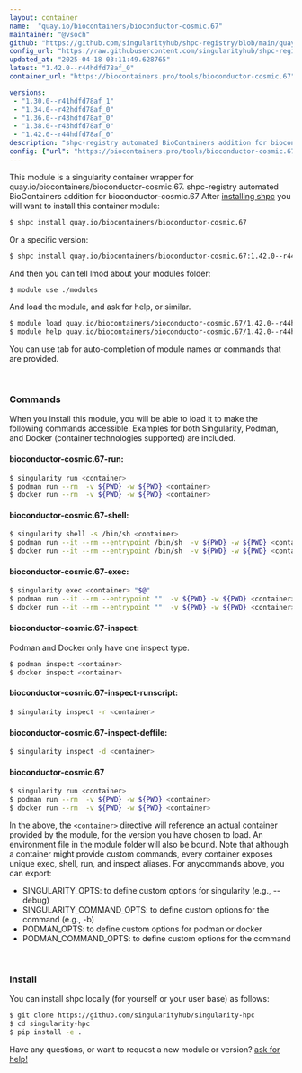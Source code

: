 ```yaml
---
layout: container
name:  "quay.io/biocontainers/bioconductor-cosmic.67"
maintainer: "@vsoch"
github: "https://github.com/singularityhub/shpc-registry/blob/main/quay.io/biocontainers/bioconductor-cosmic.67/container.yaml"
config_url: "https://raw.githubusercontent.com/singularityhub/shpc-registry/main/quay.io/biocontainers/bioconductor-cosmic.67/container.yaml"
updated_at: "2025-04-18 03:11:49.628765"
latest: "1.42.0--r44hdfd78af_0"
container_url: "https://biocontainers.pro/tools/bioconductor-cosmic.67"

versions:
 - "1.30.0--r41hdfd78af_1"
 - "1.34.0--r42hdfd78af_0"
 - "1.36.0--r43hdfd78af_0"
 - "1.38.0--r43hdfd78af_0"
 - "1.42.0--r44hdfd78af_0"
description: "shpc-registry automated BioContainers addition for bioconductor-cosmic.67"
config: {"url": "https://biocontainers.pro/tools/bioconductor-cosmic.67", "maintainer": "@vsoch", "description": "shpc-registry automated BioContainers addition for bioconductor-cosmic.67", "latest": {"1.42.0--r44hdfd78af_0": "sha256:873b7361c6007ca8d582264f71bfca959d460eadfeedcaafff344156d9f58313"}, "tags": {"1.30.0--r41hdfd78af_1": "sha256:76e895768a0957ffb4af2a3da9627cb1f490dbd782966fd5c027d1b8d8020e92", "1.34.0--r42hdfd78af_0": "sha256:1278951be57a3d4102ec0cb9abc207e5002e4a66beaba25fb1addad17b7e8371", "1.36.0--r43hdfd78af_0": "sha256:e7f4ddc0d62bea8da258c144e1b07fee196015f87dbe85c657ab3e1400b18628", "1.38.0--r43hdfd78af_0": "sha256:28b699a1a21a99ec1e3b8c2c8755a040d6f115b4ecc80e1d51ce42a440437cb5", "1.42.0--r44hdfd78af_0": "sha256:873b7361c6007ca8d582264f71bfca959d460eadfeedcaafff344156d9f58313"}, "docker": "quay.io/biocontainers/bioconductor-cosmic.67"}
---
```


This module is a singularity container wrapper for quay.io/biocontainers/bioconductor-cosmic.67.
shpc-registry automated BioContainers addition for bioconductor-cosmic.67
After [installing shpc](#install) you will want to install this container module:


```bash
$ shpc install quay.io/biocontainers/bioconductor-cosmic.67
```

Or a specific version:

```bash
$ shpc install quay.io/biocontainers/bioconductor-cosmic.67:1.42.0--r44hdfd78af_0
```

And then you can tell lmod about your modules folder:

```bash
$ module use ./modules
```

And load the module, and ask for help, or similar.

```bash
$ module load quay.io/biocontainers/bioconductor-cosmic.67/1.42.0--r44hdfd78af_0
$ module help quay.io/biocontainers/bioconductor-cosmic.67/1.42.0--r44hdfd78af_0
```

You can use tab for auto-completion of module names or commands that are provided.

<br>

### Commands

When you install this module, you will be able to load it to make the following commands accessible.
Examples for both Singularity, Podman, and Docker (container technologies supported) are included.

#### bioconductor-cosmic.67-run:

```bash
$ singularity run <container>
$ podman run --rm  -v ${PWD} -w ${PWD} <container>
$ docker run --rm  -v ${PWD} -w ${PWD} <container>
```

#### bioconductor-cosmic.67-shell:

```bash
$ singularity shell -s /bin/sh <container>
$ podman run --it --rm --entrypoint /bin/sh  -v ${PWD} -w ${PWD} <container>
$ docker run --it --rm --entrypoint /bin/sh  -v ${PWD} -w ${PWD} <container>
```

#### bioconductor-cosmic.67-exec:

```bash
$ singularity exec <container> "$@"
$ podman run --it --rm --entrypoint ""  -v ${PWD} -w ${PWD} <container> "$@"
$ docker run --it --rm --entrypoint ""  -v ${PWD} -w ${PWD} <container> "$@"
```

#### bioconductor-cosmic.67-inspect:

Podman and Docker only have one inspect type.

```bash
$ podman inspect <container>
$ docker inspect <container>
```

#### bioconductor-cosmic.67-inspect-runscript:

```bash
$ singularity inspect -r <container>
```

#### bioconductor-cosmic.67-inspect-deffile:

```bash
$ singularity inspect -d <container>
```



#### bioconductor-cosmic.67

```bash
$ singularity run <container>
$ podman run --rm  -v ${PWD} -w ${PWD} <container>
$ docker run --rm  -v ${PWD} -w ${PWD} <container>
```


In the above, the `<container>` directive will reference an actual container provided
by the module, for the version you have chosen to load. An environment file in the
module folder will also be bound. Note that although a container
might provide custom commands, every container exposes unique exec, shell, run, and
inspect aliases. For anycommands above, you can export:

 - SINGULARITY_OPTS: to define custom options for singularity (e.g., --debug)
 - SINGULARITY_COMMAND_OPTS: to define custom options for the command (e.g., -b)
 - PODMAN_OPTS: to define custom options for podman or docker
 - PODMAN_COMMAND_OPTS: to define custom options for the command

<br>

### Install

You can install shpc locally (for yourself or your user base) as follows:

```bash
$ git clone https://github.com/singularityhub/singularity-hpc
$ cd singularity-hpc
$ pip install -e .
```

Have any questions, or want to request a new module or version? [ask for help!](https://github.com/singularityhub/singularity-hpc/issues)